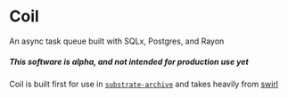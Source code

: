 # Coil
An async task queue built with SQLx, Postgres, and Rayon


##### This software is alpha, and not intended for production use yet

Coil is built first for use in [`substrate-archive`](https://github.com/paritytech/substrate-archive) and takes heavily from [swirl](https://github.com/sgrif/swirl)







